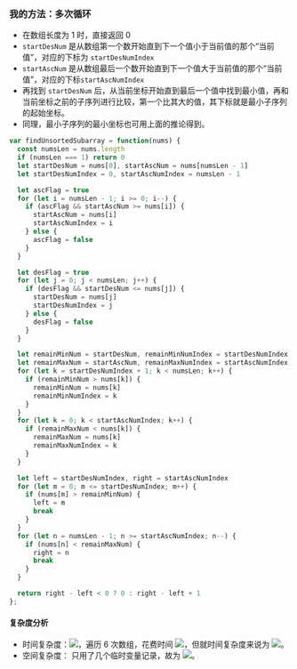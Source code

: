 ### 我的方法：多次循环
- 在数组长度为 1 时，直接返回 0
- `startDesNum` 是从数组第一个数开始直到下一个值小于当前值的那个“当前值”，对应的下标为 `startDesNumIndex` 
- `startAscNum` 是从数组最后一个数开始直到下一个值大于当前值的那个“当前值”，对应的下标`startAscNumIndex`
- 再找到 `startDesNum` 后，从当前坐标开始直到最后一个值中找到最小值，再和当前坐标之前的子序列进行比较，第一个比其大的值，其下标就是最小子序列的起始坐标。
- 同理，最小子序列的最小坐标也可用上面的推论得到。

```javascript
var findUnsortedSubarray = function(nums) {
  const numsLen = nums.length
  if (numsLen === 1) return 0
  let startDesNum = nums[0], startAscNum = nums[numsLen - 1]
  let startDesNumIndex = 0, startAscNumIndex = numsLen - 1

  let ascFlag = true
  for (let i = numsLen - 1; i >= 0; i--) {
    if (ascFlag && startAscNum >= nums[i]) {
      startAscNum = nums[i]
      startAscNumIndex = i
    } else {
      ascFlag = false
    }
  }

  let desFlag = true
  for (let j = 0; j < numsLen; j++) {
    if (desFlag && startDesNum <= nums[j]) {
      startDesNum = nums[j]
      startDesNumIndex = j
    } else {
      desFlag = false
    }
  }

  let remainMinNum = startDesNum, remainMinNumIndex = startDesNumIndex
  let remainMaxNum = startAscNum, remainMaxNumIndex = startAscNumIndex
  for (let k = startDesNumIndex + 1; k < numsLen; k++) {
    if (remainMinNum > nums[k]) {
      remainMinNum = nums[k]
      remainMinNumIndex = k
    }
  }
  for (let k = 0; k < startAscNumIndex; k++) {
    if (remainMaxNum < nums[k]) {
      remainMaxNum = nums[k]
      remainMaxNumIndex = k
    }
  }

  let left = startDesNumIndex, right = startAscNumIndex
  for (let m = 0; m <= startDesNumIndex; m++) {
    if (nums[m] > remainMinNum) {
      left = m
      break
    }
  }
  for (let n = numsLen - 1; n >= startAscNumIndex; n--) {
    if (nums[n] < remainMaxNum) {
      right = n
      break
    }
  }

  return right - left < 0 ? 0 : right - left + 1
};
```

#### 复杂度分析

- 时间复杂度：![](https://cdn.nlark.com/yuque/__latex/7ba55e7c64a9405a0b39a1107e90ca94.svg#card=math&code=O%28n%29&height=20&width=36)，遍历 6 次数组，花费时间 ![](https://cdn.nlark.com/yuque/__latex/d4e190e63d521290880ed0d414beed5d.svg#card=math&code=6%2AO%28n%29&height=20&width=60)，但就时间复杂度来说为 ![](https://cdn.nlark.com/yuque/__latex/7ba55e7c64a9405a0b39a1107e90ca94.svg#card=math&code=O%28n%29&height=20&width=36)。
- 空间复杂度： 只用了几个临时变量记录，故为 ![](https://cdn.nlark.com/yuque/__latex/5e079a28737d5dd019a3b8f6133ee55e.svg#card=math&code=O%281%29&height=20&width=34)。

